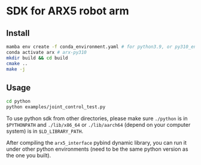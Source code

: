 # SDK for ARX5 robot arm

## Install

```bash
mamba env create -f conda_environment.yaml # for python3.9, or py310_environment.yaml for python3.10
conda activate arx # arx-py310 
mkdir build && cd build
cmake ..
make -j
```

## Usage

```bash
cd python
python examples/joint_control_test.py
```

To use python sdk from other directories, please make sure `./python` is in `$PYTHONPATH` and `./lib/x86_64` or `./lib/aarch64` (depend on your computer system) is in `$LD_LIBRARY_PATH`.

After compiling the `arx5_interface` pybind dynamic library, you can run it under other python environments (need to be the same python version as the one you built). 